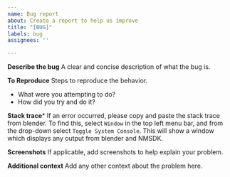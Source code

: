 ```yaml
---
name: Bug report
about: Create a report to help us improve
title: "[BUG]"
labels: bug
assignees: ''

---
```


**Describe the bug**
A clear and concise description of what the bug is.

**To Reproduce**
Steps to reproduce the behavior.
 - What were you attempting to do?
 - How did you try and do it?

**Stack trace***
If an error occurred, please copy and paste the stack trace from blender.
To find this, select `Window` in the top left menu bar, and from the drop-down select `Toggle System Console`.
This will show a window which displays any output from blender and NMSDK.

**Screenshots**
If applicable, add screenshots to help explain your problem.

**Additional context**
Add any other context about the problem here.
